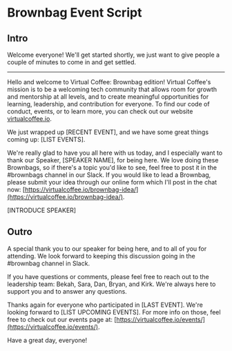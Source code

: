 # Brownbag Event Script

## Intro

Welcome everyone! We'll get started shortly, we just want to give people a couple of minutes to come in and get settled.

---

Hello and welcome to Virtual Coffee: Brownbag edition! Virtual Coffee's mission is to be a welcoming tech community that allows room for growth and mentorship at all levels, and to create meaningful opportunities for learning, leadership, and contribution for everyone. To find our code of conduct, events, or to learn more, you can check out our website [virtualcoffee.io](https://virtualcoffee.io/).

We just wrapped up [RECENT EVENT], and we have some great things coming up: [LIST EVENTS].

We're really glad to have you all here with us today, and I especially want to thank our Speaker, [SPEAKER NAME], for being here. We love doing these Brownbags, so if there's a topic you'd like to see, feel free to post it in the #brownbags channel in our Slack. If you would like to lead a Brownbag, please submit your idea through our online form which I'll post in the chat now: [https://virtualcoffee.io/brownbag-idea/](https://virtualcoffee.io/brownbag-idea/).

[INTRODUCE SPEAKER]

## Outro

A special thank you to our speaker for being here, and to all of you for attending. We look forward to keeping this discussion going in the #brownbag channel in Slack.

If you have questions or comments, please feel free to reach out to the leadership team: Bekah, Sara, Dan, Bryan, and Kirk. We're always here to support you and to answer any questions.

Thanks again for everyone who participated in [LAST EVENT]. We're looking forward to [LIST UPCOMING EVENTS]. For more info on those, feel free to check out our events page at: [https://virtualcoffee.io/events/](https://virtualcoffee.io/events/).

Have a great day, everyone!
